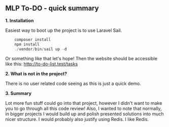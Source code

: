 ## MLP To-DO - quick summary

**1. Installation**

Easiest way to boot up the project is to use Laravel Sail.

```php
    composer install
    npm install
    ./vendor/bin/sail up -d
```

Or something like that let's hope! Then the website should be accessible like this: http://to-do-list.test/tasks

**2. What is not in the project?**

There is no user related code seeing as this is just a quick demo.

**3. Summary** 

Lot more fun stuff could go into that project, however I didn't want to make you to go through all this code review! Also, I wanted
to note that normally, in bigger projects I would build up and polish presented solutions
into much nicer structure. I would probably also justify using Redis. I like Redis.
   
